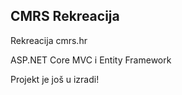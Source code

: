 ## CMRS Rekreacija
Rekreacija cmrs.hr

ASP.NET Core MVC i Entity Framework

Projekt je još u izradi!
